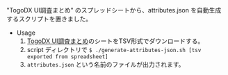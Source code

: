 
"TogoDX UI調査まとめ" のスプレッドシートから、attributes.json を自動生成するスクリプトを置きました。  
- Usage
  1. [TogoDX UI調査まとめ](https://docs.google.com/spreadsheets/d/1e-hTRirfNlpS_3giVxV291r_H8tSJP2xDRMI0EEsE10/edit?pli=1#gid=679243932)のシートをTSV形式でダウンロードする。
  2. script ディレクトリで  `$ ./generate-attributes-json.sh [tsv exported from spreadsheet]`
  3. `attributes.json` という名前のファイルが出力されます。
